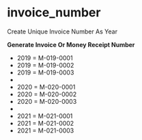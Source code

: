 # invoice_number
Create Unique Invoice Number As Year


 <b>Generate Invoice Or Money Receipt Number</b>
 
 * 2019 = M-019-0001
 * 2019 = M-019-0002
 * 2019 = M-019-0003
 *
 * 2020 = M-020-0001
 * 2020 = M-020-0002
 * 2020 = M-020-0003
 *
 * 2021 = M-021-0001
 * 2021 = M-021-0002
 * 2021 = M-021-0003
